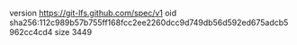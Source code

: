 version https://git-lfs.github.com/spec/v1
oid sha256:112c989b57b755ff168fcc2ee2260dcc9d749db56d592ed675adcb5962cc4cd4
size 3449
